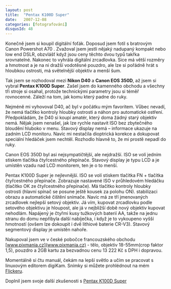 ```yaml
---
layout: post
title:  "Pentax K100D Super"
date:   2007-12-08
categories: [fotografování]
disqusId: 48
---
```

Konečně jsem si koupil digitální foťák. Doposud jsem fotil s bratrovým Canon Powershot A70 . Zvažoval jsem jestli nějaký nadupaný kompakt nebo
 low end DSLR, obzvlášť když jsou ceny těchto dvou typů takřka srovnatelné. Nakonec to vyhrála digitální zrcadlovka. Sice má větší rozměry a hmotnost a je na ni dražší vodotěsné pouzdro, ale lze si pořádně hrát s hloubkou ostrosti, má světelnější objektiv a menší šum.
<!--more-->

Tak jsem se rozhodoval mezi __Nikon D40__ a __Canon EOS 350D__, až jsem si vybral __Pentax K100D Super__. Zašel jsem do kamenného obchodu a 
všechny tři stroje si osahal, protože technickými parametry jsou si téměř rovnocenné. Záleží na tom, jak komu který padne do ruky.

Nejméně mi vyhovoval D40, ač byl v počátku mým favoritem. Vůbec nevadí, že nemá tlačítko kontroly hloubky ostrosti a náhon pro automatické ostření. Předpokládám, že D40 si koupí amatér, který doma žádný starý objektiv nemá. Nějak jsem nenašel, jak lze rychle nastavit ISO bez zbytečného bloudění hluboko v menu. Stavový display nemá – informace ukazuje na zadním LCD monitoru. Navíc mi nestačila dioptrická korekce a dokupovat speciální hledáček jsem nechtěl. Rozhodlo hlavně to, že mi prostě nepadl do ruky.

Canon EOS 350D byl asi nejsympatičtější, ale nejdražší. ISO se volí jedním stiskem tlačítka čtyřcestného přepínače. Stavový display je typu LCD a je umístěn vzadu nad LCD monitorem, ten je o to menší.

Pentax K100D Super je nejlevnější. ISO se volí stiskem tlačítka FN + tlačítka čtyřcestného přepínače. Zobrazuje nastavené ISO v průhledovém hledáčku (tlačítko OK ze čtyřcestného přepínače). Má tlačítko kontroly hloubky ostrosti (hlavní spínač se posune ještě kousek za polohu ON). stabilizaci obrazu a automatické čištění snímače. Navíc má ze tří jmenovaných zrcadlovek nejlepší setový objektiv. Já vím, kupovat zrcadlovku podle setového objektivu je hloupost, ale já v nejbližší době nový objektiv kupovat nehodlám. Napájený je čtyřmi kusy tužkových baterií AA, takže na jednu stranu do domu nepřibyla další nabíječka, i když je to vykoupeno vyšší hmotností (ovšem lze dokoupit i dvě lithiové baterie CR-V3). Stavový segmentový display je umístěn nahoře.

Nakupoval jsem ve v české pobočce francouzského obchodu [www.pixmania.cz](www.pixmania.cz) - tělo, objektiv 18-55mm(crop faktor 1,5), pouzdro 
a 2GB kartu za bezvadnou cenu 13 222 Kč s DPH i dopravou.

Momentálně si čtu manuál, čekám na lepší světlo a učím se pracovat s linuxovým editorem digiKam. Snímky si můžete prohlédnout na mém 
[Flickeru](https://www.flickr.com/photos/bantercz/).

Doplnil jsem svoje další zkušenosti s [Pentax K100D Super](/item/56)